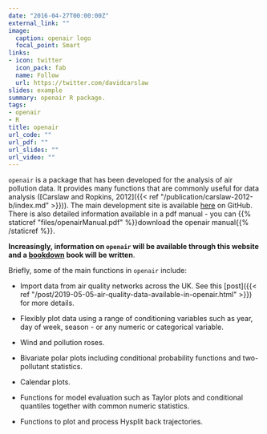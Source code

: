 ```yaml
---
date: "2016-04-27T00:00:00Z"
external_link: ""
image:
  caption: openair logo
  focal_point: Smart
links:
- icon: twitter
  icon_pack: fab
  name: Follow
  url: https://twitter.com/davidcarslaw
slides: example
summary: openair R package.
tags:
- openair
- R
title: openair
url_code: ""
url_pdf: ""
url_slides: ""
url_video: ""
---
```


`openair` is a [<i class="fab fa-r-project"></i>](https://www.r-project.org) package that has been developed for the analysis of air pollution data. It provides many functions that are commonly useful for data analysis ([Carslaw and Ropkins, 2012]({{< ref "/publication/carslaw-2012-b/index.md" >}})). The main development site is available [here](https://github.com/davidcarslaw/openair) on GitHub. There is also detailed information available in a pdf manual - you can {{% staticref "files/openairManual.pdf" %}}download the openair manual{{% /staticref %}}. 

**Increasingly, information on `openair` will be available through this website and a [bookdown](https://bookdown.org/home/) book will be written**.

Briefly, some of the main functions in `openair` include:

- Import data from air quality networks across the UK. See this [post]({{< ref "/post/2019-05-05-air-quality-data-available-in-openair.html" >}}) for more details.

- Flexibly plot data using a range of conditioning variables such as year, day of week, season - or any numeric or categorical variable.

- Wind and pollution roses.

- Bivariate polar plots including conditional probability functions and two-pollutant statistics.

- Calendar plots.

- Functions for model evaluation such as Taylor plots and conditional quantiles together with common numeric statistics.

- Functions to plot and process Hysplit back trajectories.